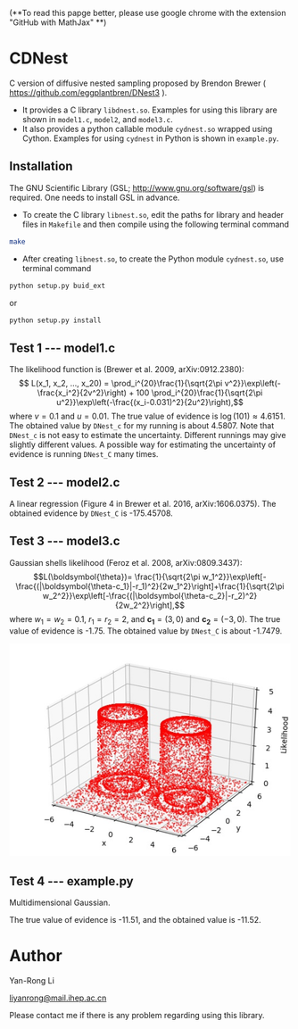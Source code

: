 (**To read this papge better, please use google chrome with the extension "GitHub with MathJax" **)

# CDNest

C version of diffusive nested sampling proposed by Brendon Brewer ( https://github.com/eggplantbren/DNest3 ).

* It provides a C library ```libdnest.so```. Examples for using this library are shown in ```model1.c```, ```model2```, and ```model3.c```.
* It also provides a python callable module ```cydnest.so``` wrapped using Cython. Examples for using ```cydnest``` in Python is shown in ```example.py```.

## Installation
The GNU Scientific Library (GSL; http://www.gnu.org/software/gsl) is required. One needs to install GSL in advance.

* To create the C library ```libnest.so```, edit the paths for library and header files in ```Makefile``` and then compile using the following terminal command
```bash
make
```

* After creating ```libnest.so```, to create the Python module ```cydnest.so```, use terminal command
```bash
python setup.py buid_ext
```
or
```bash
python setup.py install
```

## Test 1 --- model1.c
The likelihood function is (Brewer et al. 2009, arXiv:0912.2380):
$$ L(x_1, x_2, ..., x_20) = \prod_i^{20}\frac{1}{\sqrt{2\pi v^2}}\exp\left(-\frac{x_i^2}{2v^2}\right) + 100 \prod_i^{20}\frac{1}{\sqrt{2\pi u^2}}\exp\left(-\frac{(x_i-0.031)^2}{2u^2}\right),$$
where $v=0.1$ and $u=0.01$. The true value of evidence is $\log(101)\approx4.6151$. The obtained value by ``DNest_c`` for my running is about 4.5807. Note that ``DNest_c`` is not easy to estimate the uncertainty. Different runnings may give slightly different values. A possible way for estimating the uncertainty of evidence is running ``DNest_C`` many times.

## Test 2 --- model2.c
A linear regression (Figure 4 in Brewer et al. 2016,  arXiv:1606.0375).
The obtained evidence by ``DNest_C`` is -175.45708.

## Test 3 --- model3.c
Gaussian shells likelihood (Feroz et al. 2008, arXiv:0809.3437):
$$L(\boldsymbol{\theta})= \frac{1}{\sqrt{2\pi w_1^2}}\exp\left[-\frac{(|\boldsymbol{\theta-c_1}|-r_1)^2}{2w_1^2}\right]+\frac{1}{\sqrt{2\pi w_2^2}}\exp\left[-\frac{(|\boldsymbol{\theta-c_2}|-r_2)^2}{2w_2^2}\right],$$
where $w_1=w_2=0.1$, $r_1=r_2=2$, and $\boldsymbol{c_1}=(3, 0)$ and $\boldsymbol{c_2}=(-3, 0)$.
The true value of evidence is -1.75. The obtained value by ``DNest_C`` is about -1.7479.

![Gaussian shells likelihood](https://github.com/liyropt/MyGithubPic/blob/master/dnest_test3.jpg)

## Test 4 --- example.py
Multidimensional Gaussian.

The true value of evidence is -11.51, and the obtained value is -11.52.

# Author
Yan-Rong Li

liyanrong@mail.ihep.ac.cn

Please contact me if there is any problem regarding using this library.
